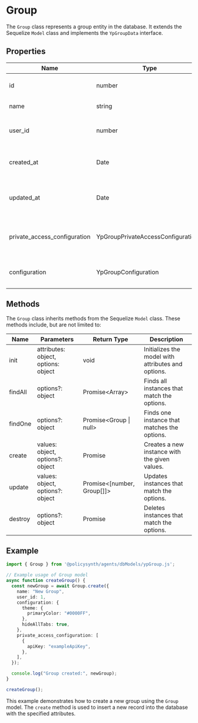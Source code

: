 # Group

The `Group` class represents a group entity in the database. It extends the Sequelize `Model` class and implements the `YpGroupData` interface.

## Properties

| Name                        | Type                                | Description                                      |
|-----------------------------|-------------------------------------|--------------------------------------------------|
| id                          | number                              | The unique identifier for the group.             |
| name                        | string                              | The name of the group.                           |
| user_id                     | number                              | The ID of the user who created the group.        |
| created_at                  | Date                                | The date and time when the group was created.    |
| updated_at                  | Date                                | The date and time when the group was last updated.|
| private_access_configuration| YpGroupPrivateAccessConfiguration[]| The private access configuration for the group.  |
| configuration               | YpGroupConfiguration                | The configuration settings for the group.        |

## Methods

The `Group` class inherits methods from the Sequelize `Model` class. These methods include, but are not limited to:

| Name       | Parameters        | Return Type | Description                 |
|------------|-------------------|-------------|-----------------------------|
| init       | attributes: object, options: object | void        | Initializes the model with attributes and options. |
| findAll    | options?: object  | Promise<Array<Group>> | Finds all instances that match the options. |
| findOne    | options?: object  | Promise<Group \| null> | Finds one instance that matches the options. |
| create     | values: object, options?: object | Promise<Group> | Creates a new instance with the given values. |
| update     | values: object, options?: object | Promise<[number, Group[]]> | Updates instances that match the options. |
| destroy    | options?: object  | Promise<number> | Deletes instances that match the options. |

## Example

```typescript
import { Group } from '@policysynth/agents/dbModels/ypGroup.js';

// Example usage of Group model
async function createGroup() {
  const newGroup = await Group.create({
    name: "New Group",
    user_id: 1,
    configuration: {
      theme: {
        primaryColor: "#0000FF",
      },
      hideAllTabs: true,
    },
    private_access_configuration: [
      {
        apiKey: "exampleApiKey",
      },
    ],
  });

  console.log("Group created:", newGroup);
}

createGroup();
```

This example demonstrates how to create a new group using the `Group` model. The `create` method is used to insert a new record into the database with the specified attributes.